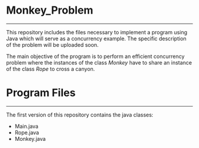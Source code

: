 # Monkey_Problem
***
This repository includes the files necessary to implement a program using Java which will serve as a concurrency example.
The specific description of the problem will be uploaded soon. 

The main objective of the program is to perform an efficient concurrency problem where the instances of the class _Monkey_ have to share an instance of the class _Rope_ to cross a canyon.

# Program Files
***
The first version of this repository contains the java classes: 
- Main.java
- Rope.java
- Monkey.java
